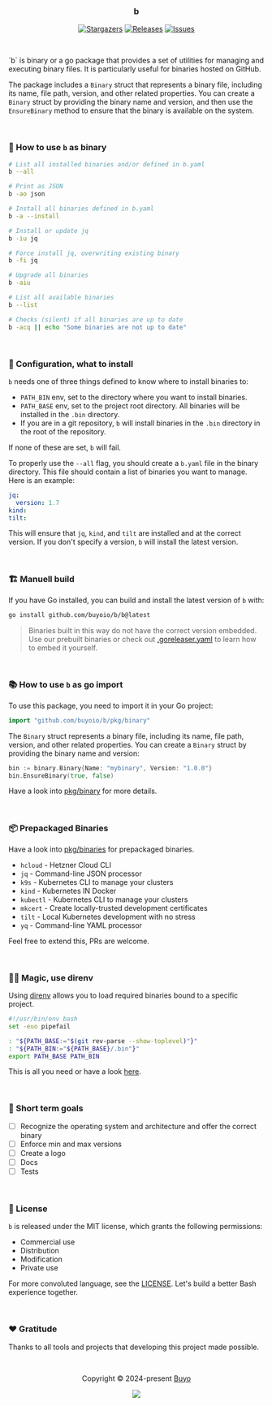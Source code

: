 <h3 align="center">
	b
</h3>

<p align="center">
	<a href="https://github.com/buyoio/b/stargazers">
		<img alt="Stargazers" src="https://img.shields.io/github/stars/buyoio/b?style=for-the-badge&logo=starship&color=C9CBFF&logoColor=D9E0EE&labelColor=302D41"></a>
	<a href="https://github.com/buyoio/b/releases/latest">
		<img alt="Releases" src="https://img.shields.io/github/release/buyoio/b.svg?style=for-the-badge&logo=github&color=F2CDCD&logoColor=D9E0EE&labelColor=302D41"/></a>
	<a href="https://github.com/buyoio/b/issues">
		<img alt="Issues" src="https://img.shields.io/github/issues/buyoio/b?style=for-the-badge&logo=gitbook&color=B5E8E0&logoColor=D9E0EE&labelColor=302D41"></a>
</p>

&nbsp;

<p align="left">
`b` is binary or a go package that provides a set of utilities for managing and executing binary files. It is particularly useful for binaries hosted on GitHub.

The package includes a `Binary` struct that represents a binary file, including its name, file path, version, and other related properties. You can create a `Binary` struct by providing the binary name and version, and then use the `EnsureBinary` method to ensure that the binary is available on the system.
</p>

&nbsp;

### 🐾 How to use `b` as binary

```bash
# List all installed binaries and/or defined in b.yaml
b --all

# Print as JSON
b -ao json

# Install all binaries defined in b.yaml
b -a --install

# Install or update jq
b -iu jq

# Force install jq, overwriting existing binary
b -fi jq

# Upgrade all binaries
b -aiu

# List all available binaries
b --list

# Checks (silent) if all binaries are up to date
b -acq || echo "Some binaries are not up to date"
```

&nbsp;

### 🧾 Configuration, what to install

`b` needs one of three things defined to know where to install binaries to:

- `PATH_BIN` env, set to the directory where you want to install binaries.
- `PATH_BASE` env, set to the project root directory. All binaries will be installed in the `.bin` directory.
- If you are in a git repository, `b` will install binaries in the `.bin` directory in the root of the repository.

If none of these are set, `b` will fail.

To properly use the `--all` flag, you should create a `b.yaml` file in the binary directory. This file should contain a list of binaries you want to manage. Here is an example:

```yaml
jq:
  version: 1.7
kind:
tilt:
```

This will ensure that `jq`, `kind`, and `tilt` are installed and at the correct version. If you don't specify a version, `b` will install the latest version.

&nbsp;

### 🏗️ Manuell build

If you have Go installed, you can build and install the latest version of `b` with:

```bash
go install github.com/buyoio/b/b@latest
```

> Binaries built in this way do not have the correct version embedded. Use our prebuilt binaries or check out [.goreleaser.yaml](./.goreleaser.yaml) to learn how to embed it yourself.

&nbsp;

### 📚 How to use `b` as go import 

To use this package, you need to import it in your Go project:

```go
import "github.com/buyoio/b/pkg/binary"
```

The `Binary` struct represents a binary file, including its name, file path, version, and other related properties. You can create a `Binary` struct by providing the binary name and version:

```go
bin := binary.Binary{Name: "mybinary", Version: "1.0.0"}
bin.EnsureBinary(true, false)
```

Have a look into [pkg/binary](./pkg/binary/) for more details.

&nbsp;

### 📦 Prepackaged Binaries

Have a look into [pkg/binaries](./pkg/binaries/) for prepackaged binaries.

- `hcloud` - Hetzner Cloud CLI
- `jq` - Command-line JSON processor
- `k9s` - Kubernetes CLI to manage your clusters
- `kind` - Kubernetes IN Docker
- `kubectl` - Kubernetes CLI to manage your clusters
- `mkcert` - Create locally-trusted development certificates
- `tilt` - Local Kubernetes development with no stress
- `yq` - Command-line YAML processor

Feel free to extend this, PRs are welcome.

&nbsp;

### 🧙‍♂️ Magic, use direnv

Using [direnv](https://direnv.net/) allows you to load required binaries bound to a specific project.

```bash
#!/usr/bin/env bash
set -euo pipefail

: "${PATH_BASE:="$(git rev-parse --show-toplevel)"}"
: "${PATH_BIN:="${PATH_BASE}/.bin"}"
export PATH_BASE PATH_BIN
```

This is all you need or have a look [here](./.envrc).

&nbsp;

### 🎯 Short term goals

- [ ] Recognize the operating system and architecture and offer the correct binary
- [ ] Enforce min and max versions
- [ ] Create a logo
- [ ] Docs
- [ ] Tests

&nbsp;

### 📜 License

`b` is released under the MIT license, which grants the following permissions:

- Commercial use
- Distribution
- Modification
- Private use

For more convoluted language, see the [LICENSE](https://github.com/buyoio/b/blob/main/LICENSE). Let's build a better Bash experience together.

&nbsp;

### ❤️ Gratitude

Thanks to all tools and projects that developing this project made possible.

&nbsp;

<p align="center">Copyright &copy; 2024-present <a href="https://github.com/buyoio" target="_blank">Buyo</a>
<p align="center"><a href="https://github.com/buyio/b/blob/main/LICENSE"><img src="https://img.shields.io/static/v1.svg?style=for-the-badge&label=License&message=MIT&logoColor=d9e0ee&colorA=302d41&colorB=b7bdf8"/></a></p>
